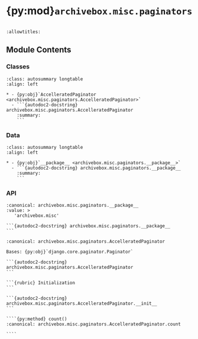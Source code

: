 # {py:mod}`archivebox.misc.paginators`

```{py:module} archivebox.misc.paginators
```

```{autodoc2-docstring} archivebox.misc.paginators
:allowtitles:
```

## Module Contents

### Classes

````{list-table}
:class: autosummary longtable
:align: left

* - {py:obj}`AccelleratedPaginator <archivebox.misc.paginators.AccelleratedPaginator>`
  - ```{autodoc2-docstring} archivebox.misc.paginators.AccelleratedPaginator
    :summary:
    ```
````

### Data

````{list-table}
:class: autosummary longtable
:align: left

* - {py:obj}`__package__ <archivebox.misc.paginators.__package__>`
  - ```{autodoc2-docstring} archivebox.misc.paginators.__package__
    :summary:
    ```
````

### API

````{py:data} __package__
:canonical: archivebox.misc.paginators.__package__
:value: >
   'archivebox.misc'

```{autodoc2-docstring} archivebox.misc.paginators.__package__
```

````

`````{py:class} AccelleratedPaginator(object_list, per_page, orphans=0, allow_empty_first_page=True, error_messages=None)
:canonical: archivebox.misc.paginators.AccelleratedPaginator

Bases: {py:obj}`django.core.paginator.Paginator`

```{autodoc2-docstring} archivebox.misc.paginators.AccelleratedPaginator
```

```{rubric} Initialization
```

```{autodoc2-docstring} archivebox.misc.paginators.AccelleratedPaginator.__init__
```

````{py:method} count()
:canonical: archivebox.misc.paginators.AccelleratedPaginator.count

````

`````
